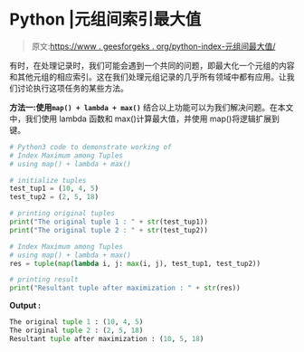 # Python |元组间索引最大值

> 原文:[https://www . geesforgeks . org/python-index-元组间最大值/](https://www.geeksforgeeks.org/python-index-maximum-among-tuples/)

有时，在处理记录时，我们可能会遇到一个共同的问题，即最大化一个元组的内容和其他元组的相应索引。这在我们处理元组记录的几乎所有领域中都有应用。让我们讨论执行这项任务的某些方法。

**方法一:使用`map() + lambda + max()`**
结合以上功能可以为我们解决问题。在本文中，我们使用 lambda 函数和 max()计算最大值，并使用 map()将逻辑扩展到键。

```py
# Python3 code to demonstrate working of
# Index Maximum among Tuples
# using map() + lambda + max()

# initialize tuples 
test_tup1 = (10, 4, 5)
test_tup2 = (2, 5, 18)

# printing original tuples 
print("The original tuple 1 : " + str(test_tup1))
print("The original tuple 2 : " + str(test_tup2))

# Index Maximum among Tuples
# using map() + lambda + max()
res = tuple(map(lambda i, j: max(i, j), test_tup1, test_tup2))

# printing result
print("Resultant tuple after maximization : " + str(res))
```

**Output :**

```py
The original tuple 1 : (10, 4, 5)
The original tuple 2 : (2, 5, 18)
Resultant tuple after maximization : (10, 5, 18)

```